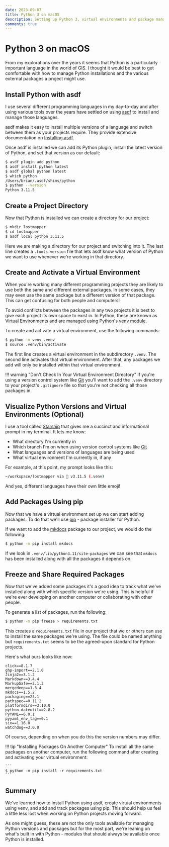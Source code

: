 ```yaml
---
date: 2023-09-07
title: Python 3 on macOS
description: Setting up Python 3, virtual environments and package management on macOS
comments: true
---
```


# Python 3 on macOS

From my explorations over the years it seems that Python is a particularly important language in the world of GIS. I thought it would be best to get comfortable with how to manage Python installations and the various external packages a project might use.

<!-- more -->

## Install Python with asdf

I use several different programming languages in my day-to-day and after using various tools over the years have settled on using [asdf](https://asdf-vm.com) to install and manage those languages.

asdf makes it easy to install multiple versions of a language and switch between them as your projects require. They provide extensive documentation on [Installing asdf](https://asdf-vm.com/guide/getting-started.html).

Once asdf is installed we can add its Python plugin, install the latest version of Python, and set that version as our default:

```bash
$ asdf plugin add python
$ asdf install python latest
$ asdf global python latest
$ which python
/Users/brian/.asdf/shims/python
$ python --version
Python 3.11.5
```

## Create a Project Directory

Now that Python is installed we can create a directory for our project:

```bash
$ mkdir lostmapper
$ cd lostmapper
$ asdf local python 3.11.5
```

Here we are making a directory for our project and switching into it. The last line creates a `.tools-version` file that lets asdf know what version of Python we want to use whenever we're working in that directory.

## Create and Activate a Virtual Environment

When you're working many different programming projects they are likely to use both the same and different external packages. In some cases, they may even use the same package but a different version of that package. This can get confusing for both people and computers!

To avoid conflicts between the packages in any two projects it is best to give each project its own space to exist in. In Python, these are known as Virtual Environments and are managed using Python's [venv module](https://docs.python.org/3/library/venv.html).

To create and activate a virtual environment, use the following commands:

```bash
$ python -m venv .venv
$ source .venv/bin/activate
```

The first line creates a virtual environment in the subdirectory `.venv`. The second line activates that virtual environment. After that, any packages we add will only be installed within that virtual environment.

!!! warning "Don't Check In Your Virtual Environment Directory"
    If you're using a version control system like [Git](https://git-scm.com) you'll want to add the `.venv` directory to your project's `.gitignore` file so that you're not checking all those packages in.

## Visualize Python Versions and Virtual Environments (Optional)

I use a tool called [Starship](https://starship.rs) that gives me a succinct and informational prompt in my terminal. It lets me know:

- What directory I'm currently in
- Which branch I'm on when using version control systems like [Git](https://git-scm.com)
- What languages and versions of languages are being used
- What virtual environment I'm currently in, if any

For example, at this point, my prompt looks like this:

```bash
~/workspace/lostmapper via 🐍 v3.11.5 (.venv)
```

And yes, different languages have their own little emoji!

## Add Packages Using pip

Now that we have a virtual environment set up we can start adding packages. To do that we'll use [pip](https://pip.pypa.io/) - package installer for Python.

If we want to add the [mkdocs]() package to our project, we would do the following:

```bash
$ python -m pip install mkdocs
```

If we look in `.venv/lib/python3.11/site-packages` we can see that `mkdocs` has been installed along with all the packages it depends on.

## Freeze and Share Required Packages

Now that we've added some packages it's a good idea to track what we've installed along with which specific version we're using. This is helpful if we're ever developing on another computer or collaborating with other people.

To generate a list of packages, run the following:

```bash
$ python -m pip freeze > requirements.txt
```

This creates a `requirements.txt` file in our project that we or others can use to install the same packages we're using. The file could be named anything but `requirements.txt` seems to be the agreed-upon standard for Python projects.

Here's what ours looks like now:

```text
click==8.1.7
ghp-import==2.1.0
Jinja2==3.1.2
Markdown==3.4.4
MarkupSafe==2.1.3
mergedeep==1.3.4
mkdocs==1.5.2
packaging==23.1
pathspec==0.11.2
platformdirs==3.10.0
python-dateutil==2.8.2
PyYAML==6.0.1
pyyaml_env_tag==0.1
six==1.16.0
watchdog==3.0.0
```

Of course, depending on when you do this the version numbers may differ.

!!! tip "Installing Packages On Another Computer"
    To install all the same packages on another computer, run the following command after creating and activating your virtual environment:

    ```
    $ python -m pip install -r requirements.txt
    ```

## Summary

We've learned how to install Python using asdf, create virtual environments using venv, and add and track packages using pip. This should help us feel a little less lost when working on Python projects moving forward.

As one might guess, these are not the only tools available for managing Python versions and packages but for the most part, we're leaning on what's built in with Python - modules that should always be available once Python is installed.
